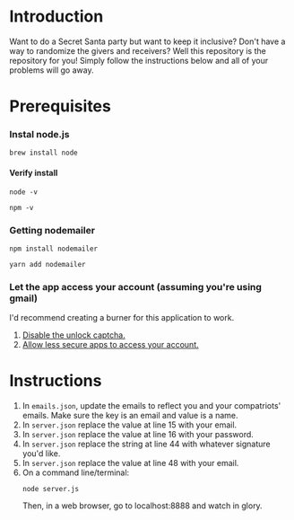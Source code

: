 # Introduction
Want to do a Secret Santa party but want to keep it inclusive? Don't have a way to randomize the givers and receivers?
Well this repository is the repository for you! Simply follow the instructions below and all of your problems will go away. 

# Prerequisites
### Instal node.js
```brew install node```
#### Verify install 
```
node -v
```
```
npm -v
```
### Getting nodemailer
```
npm install nodemailer
```
```
yarn add nodemailer
```
### Let the app access your account (assuming you're using gmail)
I'd recommend creating a burner for this application to work.
1. [Disable the unlock captcha.](https://accounts.google.com/b/0/DisplayUnlockCaptcha)
2. [Allow less secure apps to access your account.](https://myaccount.google.com/lesssecureapps?pli=1&rapt=AEjHL4OE7OVU36LvIrKX5evD7WNKe4EZadHTGAbNoQF4KTnG8m9tFMw44aIngkpICkrG5j4xDfrWkhvugTfIv-ZkK292mCxJzA)

# Instructions
1. In `emails.json`, update the emails to reflect you and your compatriots' emails. Make sure the key is an email and value is a name. 
3. In `server.json` replace the value at line 15 with your email. 
4. In `server.json` replace the value at line 16 with your password. 
5. In `server.json` replace the string at line 44 with whatever signature you'd like. 
6. In `server.json` replace the value at line 48 with your email. 
7. On a command line/terminal:
    ```
    node server.js
    ```
    Then, in a web browser, go to localhost:8888 and watch in glory. 